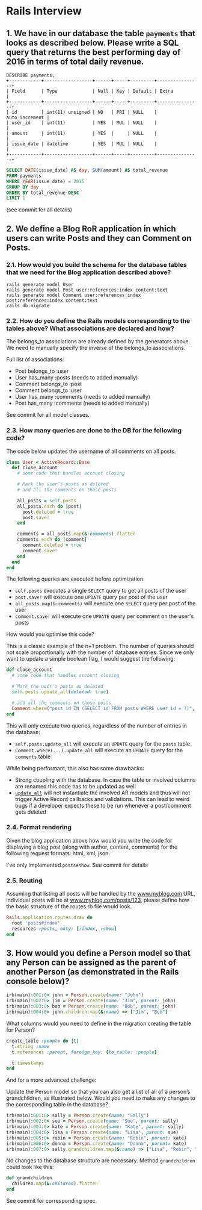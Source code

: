 # Rails Interview

## 1. We have in our database the table `​payments​` that looks as described below. Please write a SQL query that ​returns the best performing **day** of 2016 in terms of total daily revenue.

```
DESCRIBE payments;
+------------+------------------+------+-----+---------+----------------+
| Field      | Type             | Null | Key | Default | Extra          |
+------------+------------------+------+-----+---------+----------------+
| id         | int(11) unsigned | NO   | PRI | NULL    | auto_increment |
| user_id    | int(11)          | YES  | MUL | NULL    |                |
| amount     | int(11)          | YES  |     | NULL    |                |
| issue_date | datetime         | YES  | MUL | NULL    |                |
+------------+------------------+------+-----+---------+----------------+
```

```sql
SELECT DATE(issue_date) AS day, SUM(amount) AS total_revenue
FROM payments
WHERE YEAR(issue_date) = 2016
GROUP BY day
ORDER BY total_revenue DESC
LIMIT 1
```

(see commit for all details)

## 2. We define a ​Blog​ RoR application in which users can write Posts and they can Comment on Posts.

### 2.1. How would you build the schema for the database tables that we need for the Blog application described above?

```
rails generate model User
rails generate model Post user:references:index content:text
rails generate model Comment user:references:index post:references:index content:text
rails db:migrate
```

### 2.2. How do you define the Rails models corresponding to the tables above? What associations are declared and how?

The belongs_to associations are already defined by the generators above. We need to manually specify the inverse of the belongs_to associations.

Full list of associations:
 - Post belongs_to :user
 - User has_many :posts (needs to added manually)
 - Comment belongs_to :post
 - Comment belongs_to :user
 - User has_many :comments (needs to added manually)
 - Post has_many :comments (needs to added manually)

See commit for all model classes.

### 2.3. How many queries are done to the DB for the following code?

The code below updates the username of all comments on all posts.

```ruby
class User < ActiveRecord::Base
  def close_account
    # some code that handles account closing

    # Mark the user’s posts as deleted
    # and all the comments on those posts

    all_posts = self.posts
    all_posts.each do |post|
      post.deleted = true
      post.save!
    end

    comments = all_posts.map(&:comments).flatten
    comments.each do |comment|
      comment.deleted = true
      comment.save!
    end
  end
end
```

The following queries are executed before optimization:
 - `self.posts` executes a single `SELECT` query to get all posts of the user
 - `post.save!` will execute one `UPDATE` query per post of the user
 - `all_posts.map(&:comments)` will execute one `SELECT` query per post of the user
 - `comment.save!` will execute one `UPDATE` query per comment on the user's posts

How would you optimise this code?

This is a classic example of the n+1 problem. The number of queries should not scale proportionally with the number of database entries. Since we only want to update a simple boolean flag, I would suggest the following:

```ruby
def close_account
  # some code that handles account closing

  # Mark the user's posts as deleted
  self.posts.update_all(deleted: true)

  # and all the comments on those posts
  Comment.where("post_id IN (SELECT id FROM posts WHERE user_id = ?)", self.id).update_all(deleted: true)
end
```

This will only execute two queries, regardless of the number of entries in the database:
 - `self.posts.update_all` will execute an `UPDATE` query for the `posts` table
 - `Comment.where(...).update_all` will execute an `UPDATE` query for the `comments` table

While being performant, this also has some drawbacks:
 - Strong coupling with the database. In case the table or involved columns are renamed this code has to be updated as well
 - [`update_all`](https://api.rubyonrails.org/classes/ActiveRecord/Relation.html#method-i-update_all) will not instantiate the involved AR models and thus will not trigger Active Record callbacks and validations. This can lead to weird bugs if a developer expects these to be run whenever a post/comment gets deleted

### 2.4. Format rendering

Given the blog application above how would you write the code for displaying a blog post (along with author, content, comments) for the following request formats: html, xml, json.

I've only implemented `posts#show`. See commit for details

### 2.5. Routing

Assuming that listing all posts will be handled by the ​www.myblog.com​ URL, individual posts will be at ​www.myblog.com/posts/123​, please define how the basic structure of the routes.rb file would look.

```ruby
Rails.application.routes.draw do
  root 'posts#index'
  resources :posts, only: [:index, :show]
end
```

## 3. How would you define a Person model so that any Person can be assigned as the parent of another Person (as demonstrated in the Rails console below)?

```ruby
irb(main):001:0> john = Person.create(name: "John")
irb(main):002:0> jim = Person.create(name: "Jim", parent: john)
irb(main):003:0> bob = Person.create(name: "Bob", parent: john)
irb(main):004:0> john.children.map(&:name) => ["Jim", "Bob"]
```

What columns would you need to define in the migration creating the table for Person?

```ruby
create_table :people do |t|
  t.string :name
  t.references :parent, foreign_key: {to_table: :people}

  t.timestamps
end
```

And for a more advanced challenge:

Update the Person model so that you can also get a list of all of a person’s grandchildren, as illustrated below. Would you need to make any changes to the corresponding table in the database?

```ruby
irb(main):001:0> sally = Person.create(name: "Sally")
irb(main):002:0> sue = Person.create(name: "Sue", parent: sally)
irb(main):003:0> kate = Person.create(name: "Kate", parent: sally)
irb(main):004:0> lisa = Person.create(name: "Lisa", parent: sue)
irb(main):005:0> robin = Person.create(name: "Robin", parent: kate)
irb(main):006:0> donna = Person.create(name: "Donna", parent: kate)
irb(main):007:0> sally.grandchildren.map(&:name) => ["Lisa", "Robin", "Donna"]
```

No changes to the database structure are necessary. Method `grandchildren` could look like this:

```ruby
def grandchildren
  children.map(&:children).flatten
end
```

See commit for corresponding spec.
